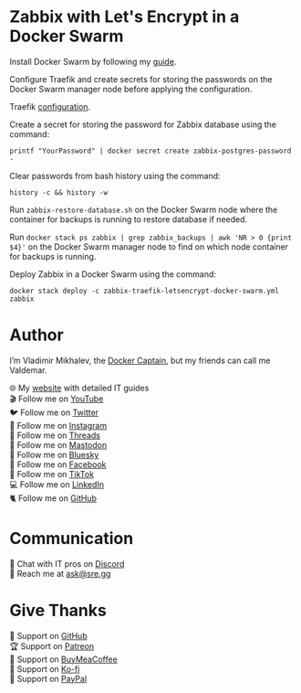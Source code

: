 # Zabbix with Let's Encrypt in a Docker Swarm

Install Docker Swarm by following my [guide](https://www.heyvaldemar.com/install-docker-swarm-on-ubuntu-server/).

Configure Traefik and create secrets for storing the passwords on the Docker Swarm manager node before applying the configuration.

Traefik [configuration](https://github.com/heyValdemar/traefik-letsencrypt-docker-swarm).

Create a secret for storing the password for Zabbix database using the command:

`printf "YourPassword" | docker secret create zabbix-postgres-password -`

Clear passwords from bash history using the command:

`history -c && history -w`

Run `zabbix-restore-database.sh` on the Docker Swarm node where the container for backups is running to restore database if needed.

Run `docker stack ps zabbix | grep zabbix_backups | awk 'NR > 0 {print $4}'` on the Docker Swarm manager node to find on which node container for backups is running.

Deploy Zabbix in a Docker Swarm using the command:

`docker stack deploy -c zabbix-traefik-letsencrypt-docker-swarm.yml zabbix`

# Author

I’m Vladimir Mikhalev, the [Docker Captain](https://www.docker.com/captains/vladimir-mikhalev/), but my friends can call me Valdemar.

🌐 My [website](https://www.heyvaldemar.com/) with detailed IT guides\
🎬 Follow me on [YouTube](https://www.youtube.com/channel/UCf85kQ0u1sYTTTyKVpxrlyQ?sub_confirmation=1)\
🐦 Follow me on [Twitter](https://twitter.com/heyValdemar)\
🎨 Follow me on [Instagram](https://www.instagram.com/heyvaldemar/)\
🧵 Follow me on [Threads](https://www.threads.net/@heyvaldemar)\
🐘 Follow me on [Mastodon](https://mastodon.social/@heyvaldemar)\
🧊 Follow me on [Bluesky](https://bsky.app/profile/heyvaldemar.bsky.social)\
🎸 Follow me on [Facebook](https://www.facebook.com/heyValdemarFB/)\
🎥 Follow me on [TikTok](https://www.tiktok.com/@heyvaldemar)\
💻 Follow me on [LinkedIn](https://www.linkedin.com/in/heyvaldemar/)\
🐈 Follow me on [GitHub](https://github.com/heyvaldemar)

# Communication

👾 Chat with IT pros on [Discord](https://discord.gg/AJQGCCBcqf)\
📧 Reach me at ask@sre.gg

# Give Thanks

💎 Support on [GitHub](https://github.com/sponsors/heyValdemar)\
🏆 Support on [Patreon](https://www.patreon.com/heyValdemar)\
🥤 Support on [BuyMeaCoffee](https://www.buymeacoffee.com/heyValdemar)\
🍪 Support on [Ko-fi](https://ko-fi.com/heyValdemar)\
💖 Support on [PayPal](https://www.paypal.com/paypalme/heyValdemarCOM)

